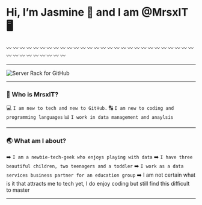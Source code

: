 # Hi, I’m Jasmine 🌻 and I am @MrsxIT 🖥️

〰️   〰️   〰️  〰️   〰️   〰️   〰️   〰️   〰️   〰️   〰️   〰️   〰️   〰️  〰️   〰️   〰️   〰️   〰️   〰️   〰️   〰️   〰️   〰️   〰️  〰️   〰️   〰️   〰️   〰️   〰️   〰️   〰️   〰️   〰️   〰️  〰️

---

![Server Rack for GitHub](https://github.com/user-attachments/assets/e5bfd12f-fd2e-440d-ae27-b687c9811d9f)

---

### 👋 Who is MrsxIT?

💻 ```I am new to tech and new to GitHub.```
🔠 ```I am new to coding and programming languages```
📊 ```I work in data management and anaylsis```

---
### 🌏 What am I about?

:arrow_right: ```I am a newbie-tech-geek who enjoys playing with data``` :arrow_right: ```I have three beautiful children, two teenagers and a toddler``` :arrow_right: ```I work as a data services business partner for an education group``` :arrow_right: I am not certain what is it that attracts me to tech yet, I do enjoy coding but still find this difficult to master

---

<!---
MrsxIT/MrsxIT is a ✨ special ✨ repository because its `README.md` (this file) appears on your GitHub profile.
You can click the Preview link to take a look at your changes.
--->
